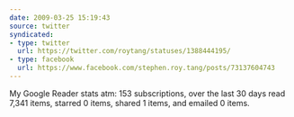 ```yaml
---
date: 2009-03-25 15:19:43
source: twitter
syndicated:
- type: twitter
  url: https://twitter.com/roytang/statuses/1388444195/
- type: facebook
  url: https://www.facebook.com/stephen.roy.tang/posts/73137604743
---
```


My Google Reader stats atm: 153 subscriptions, over the last 30 days read 7,341 items, starred 0 items, shared 1 items, and emailed 0 items.